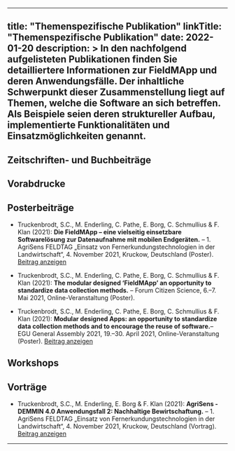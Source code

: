 
---
title: "Themenspezifische Publikation"
linkTitle: "Themenspezifische Publikation"
date: 2022-01-20
description: >
  In den nachfolgend aufgelisteten Publikationen finden Sie detailliertere Informationen zur FieldMApp und deren Anwendungsfälle. Der inhaltliche Schwerpunkt dieser Zusammenstellung liegt auf Themen, welche die Software an sich betreffen. Als Beispiele seien deren struktureller Aufbau, implementierte Funktionalitäten und Einsatzmöglichkeiten genannt.
---


## Zeitschriften- und Buchbeiträge


## Vorabdrucke


## Posterbeiträge
* Truckenbrodt, S.C., M. Enderling, C. Pathe, E. Borg, C. Schmullius & F. Klan (2021): **Die FieldMApp – eine vielseitig einsetzbare Softwarelösung zur Datenaufnahme mit mobilen Endgeräten.** – 1. AgriSens FELDTAG „Einsatz von Fernerkundungstechnologien in der Landwirtschaft“, 4. November 2021, Kruckow, Deutschland (Poster). [Beitrag anzeigen](https://elib.dlr.de/146508/1/AgriSensFeldtag21_AF2_Poster_FieldMApp_Aufbau_final.pdf)

* Truckenbrodt, S.C., M. Enderling, C. Pathe, E. Borg, C. Schmullius & F. Klan (2021): **The modular designed ‘FieldMApp’ an opportunity to standardize data collection methods.** – Forum Citizen Science, 6.–7. Mai 2021, Online-Veranstaltung (Poster).

* Truckenbrodt, S.C., M. Enderling, C. Pathe, E. Borg, C. Schmullius & F. Klan (2021): **Modular designed Apps: an opportunity to standardize data collection methods and to encourage the reuse of software.**– EGU General Assembly 2021, 19.–30. April 2021, Online-Veranstaltung (Poster). [Beitrag anzeigen](https://www.doi.org/10.5194/egusphere-egu21-13203)


## Workshops


## Vorträge
* Truckenbrodt, S.C., M. Enderling, E. Borg & F. Klan (2021): **AgriSens - DEMMIN 4.0 Anwendungsfall 2: Nachhaltige Bewirtschaftung.** – 1. AgriSens FELDTAG „Einsatz von Fernerkundungstechnologien in der Landwirtschaft“, 4. November 2021, Kruckow, Deutschland (Vortrag). [Beitrag anzeigen](https://elib.dlr.de/146506/1/Truckenbrodt_etal_2021_FieldMApp.pdf)

---
